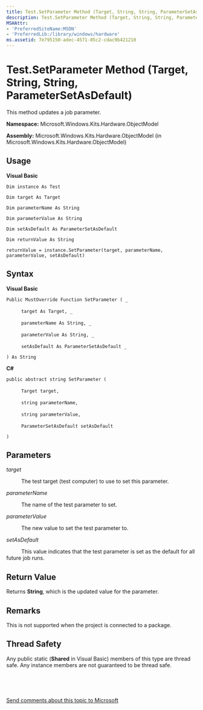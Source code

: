 ```yaml
---
title: Test.SetParameter Method (Target, String, String, ParameterSetAsDefault)
description: Test.SetParameter Method (Target, String, String, ParameterSetAsDefault)
MSHAttr:
- 'PreferredSiteName:MSDN'
- 'PreferredLib:/library/windows/hardware'
ms.assetid: 7e795150-adec-4571-85c2-cdac9b421210
---
```


# Test.SetParameter Method (Target, String, String, ParameterSetAsDefault)


This method updates a job parameter.

**Namespace:** Microsoft.Windows.Kits.Hardware.ObjectModel

**Assembly:** Microsoft.Windows.Kits.Hardware.ObjectModel (in Microsoft.Windows.Kits.Hardware.ObjectModel)

## <span id="Usage"></span><span id="usage"></span><span id="USAGE"></span>Usage


**Visual Basic**

`Dim instance As Test`

`Dim target As Target`

`Dim parameterName As String`

`Dim parameterValue As String`

`Dim setAsDefault As ParameterSetAsDefault`

`Dim returnValue As String`

`returnValue = instance.SetParameter(target, parameterName, parameterValue, setAsDefault)`

## <span id="Syntax"></span><span id="syntax"></span><span id="SYNTAX"></span>Syntax


**Visual Basic**

`Public MustOverride Function SetParameter ( _`

          `target As Target, _`

          `parameterName As String, _`

          `parameterValue As String, _`

          `setAsDefault As ParameterSetAsDefault _`

`) As String`

**C#**

`public abstract string SetParameter (`

          `Target target,`

          `string parameterName,`

          `string parameterValue,`

          `ParameterSetAsDefault setAsDefault`

`) `

## <span id="Parameters"></span><span id="parameters"></span><span id="PARAMETERS"></span>Parameters


*target*

          The test target (test computer) to use to set this parameter.

*parameterName*

          The name of the test parameter to set.

*parameterValue*

          The new value to set the test parameter to.

*setAsDefault*

          This value indicates that the test parameter is set as the default for all future job runs.

## <span id="Return_Value"></span><span id="return_value"></span><span id="RETURN_VALUE"></span>Return Value


Returns **String**, which is the updated value for the parameter.

## <span id="Remarks"></span><span id="remarks"></span><span id="REMARKS"></span>Remarks


This is not supported when the project is connected to a package.

## <span id="Thread_Safety"></span><span id="thread_safety"></span><span id="THREAD_SAFETY"></span>Thread Safety


Any public static (**Shared** in Visual Basic) members of this type are thread safe. Any instance members are not guaranteed to be thread safe.

 

 

[Send comments about this topic to Microsoft](mailto:wsddocfb@microsoft.com?subject=Documentation%20feedback%20%5Bp_hlk_om\p_hlk_om%5D:%20Test.SetParameter%20Method%20%28Target,%20String,%20String,%20ParameterSetAsDefault%29%20%20RELEASE:%20%288/1/2017%29&body=%0A%0APRIVACY%20STATEMENT%0A%0AWe%20use%20your%20feedback%20to%20improve%20the%20documentation.%20We%20don't%20use%20your%20email%20address%20for%20any%20other%20purpose,%20and%20we'll%20remove%20your%20email%20address%20from%20our%20system%20after%20the%20issue%20that%20you're%20reporting%20is%20fixed.%20While%20we're%20working%20to%20fix%20this%20issue,%20we%20might%20send%20you%20an%20email%20message%20to%20ask%20for%20more%20info.%20Later,%20we%20might%20also%20send%20you%20an%20email%20message%20to%20let%20you%20know%20that%20we've%20addressed%20your%20feedback.%0A%0AFor%20more%20info%20about%20Microsoft's%20privacy%20policy,%20see%20http://privacy.microsoft.com/en-us/default.aspx. "Send comments about this topic to Microsoft")




